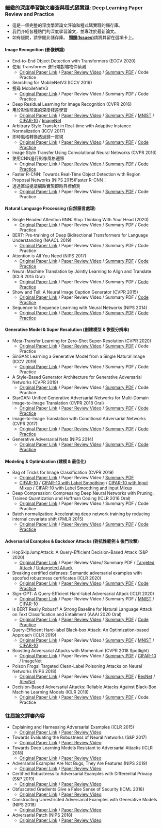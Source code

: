 ### 細緻的深度學習論文審查與程式碼實踐: Deep Learning Paper Review and Practice

* 這是一個完整的深度學習論文評論和程式碼實踐的儲存庫。
* 我們介紹各種熱門的深度學習論文，並專注於最新論文。
* 如有疑問，請參閱此儲存庫。 <b>[問題(Issues)](https://github.com/ndb796/Deep-Learning-Paper-Review-and-Practice/issues)</b>請將其留在選項卡上。

#### Image Recognition (影像辨識)

* End-to-End Object Detection with Transformers (ECCV 2020)
* 使用 Transformer 進行端對端物件偵測
    * [Original Paper Link](https://arxiv.org/abs/2005.12872) / [Paper Review Video](https://www.youtube.com/watch?v=hCWUTvVrG7E) / [Summary PDF](/lecture_notes/DETR.pdf) / Code Practice
* Searching for MobileNetV3 (ICCV 2019)
* 搜尋 MobileNetV3
    * [Original Paper Link](https://arxiv.org/abs/1905.02244) / Paper Review Video / Summary PDF / Code Practice
* Deep Residual Learning for Image Recognition (CVPR 2016)
* 用於影像辨識的深度殘差學習
    * [Original Paper Link](https://arxiv.org/abs/1512.03385) / [Paper Review Video](https://www.youtube.com/watch?v=671BsKl8d0E) / [Summary PDF](/lecture_notes/ResNet.pdf) / [MNIST](/code_practices/ResNet18_MNIST_Train.ipynb) / [CIFAR-10](/code_practices/ResNet18_CIFAR10_Train.ipynb) / [ImageNet](/code_practices/Pretrained_ResNet18_ImageNet_Test.ipynb)
* Arbitrary Style Transfer in Real-time with Adaptive Instance Normalization (ICCV 2017)
* 即時風格轉換透過歸一實現
    * [Original Paper Link](https://arxiv.org/abs/1703.06868) / [Paper Review Video](https://www.youtube.com/watch?v=OM-6zYYRYfg) / [Summary PDF](/lecture_notes/AdaIN_Style_Transfer.pdf) / [Code Practice](/code_practices/AdaIN_Style_Transfer_Tutorial.ipynb)
* Image Style Transfer Using Convolutional Neural Networks (CVPR 2016)
* 使用CNN進行影像風格遷移
    * [Original Paper Link](https://www.cv-foundation.org/openaccess/content_cvpr_2016/papers/Gatys_Image_Style_Transfer_CVPR_2016_paper.pdf) / [Paper Review Video](https://www.youtube.com/watch?v=va3e2c4uKJk) / [Summary PDF](/lecture_notes/Style%20Transfer.pdf) / [Code Practice](/code_practices/Style_Transfer_Tutorial.ipynb)
* Faster R-CNN: Towards Real-Time Object Detection with Region Proposal Networks (NIPS 2015)Faster R-CNN：
* 透過區域提議網路實現即時目標偵測
    * [Original Paper Link](https://arxiv.org/abs/1506.01497) / Paper Review Video / [Summary PDF](/lecture_notes/Faster_R-CNN.pdf) / Code Practice

#### Natural Language Processing (自然語言處理)

* Single Headed Attention RNN: Stop Thinking With Your Head (2020)
    * [Original Paper Link](https://arxiv.org/abs/1911.11423) / Paper Review Video / Summary PDF / Code Practice
* BERT: Pre-training of Deep Bidirectional Transformers for Language Understanding (NAACL 2019)
    * [Original Paper Link](https://arxiv.org/abs/1810.04805) / Paper Review Video / Summary PDF / Code Practice
* Attention is All You Need (NIPS 2017)
    * [Original Paper Link](https://arxiv.org/abs/1706.03762) / [Paper Review Video](https://www.youtube.com/watch?v=AA621UofTUA) / [Summary PDF](/lecture_notes/Transformer.pdf) / [Code Practice](/code_practices/Attention_is_All_You_Need_Tutorial_(German_English).ipynb)
* Neural Machine Translation by Jointly Learning to Align and Translate (ICLR 2015 Oral)
    * [Original Paper Link](https://arxiv.org/abs/1409.0473) / Paper Review Video / Summary PDF / [Code Practice](/code_practices/Sequence_to_Sequence_with_Attention_Tutorial.ipynb)
* Show and Tell: A Neural Image Caption Generator (CVPR 2015)
    * [Original Paper Link](https://arxiv.org/abs/1411.4555) / Paper Review Video / Summary PDF / [Code Practice](/code_practices/Neural_Image_Captioning_(NIC)_Using_ResNet_101.ipynb)
* Sequence to Sequence Learning with Neural Networks (NIPS 2014)
    * [Original Paper Link](https://arxiv.org/abs/1409.3215) / [Paper Review Video](https://www.youtube.com/watch?v=4DzKM0vgG1Y) / [Summary PDF](/lecture_notes/Seq2Seq.pdf) / [Code Practice](/code_practices/Sequence_to_Sequence_with_LSTM_Tutorial.ipynb)

#### Generative Model & Super Resolution (創建模型 & 恢復分辨率)

* Meta-Transfer Learning for Zero-Shot Super-Resolution (CVPR 2020)
    * [Original Paper Link](https://arxiv.org/abs/2002.12213) / [Paper Review Video](https://www.youtube.com/watch?v=PUtFz4vqXHQ) / [Summary PDF](/lecture_notes/MZSR.pdf) / Code Practice
* SinGAN: Learning a Generative Model from a Single Natural Image (ICCV 2019)
    * [Original Paper Link](https://arxiv.org/abs/1905.01164) / Paper Review Video / Summary PDF / Code Practice
* A Style-Based Generator Architecture for Generative Adversarial Networks (CVPR 2019)
    * [Original Paper Link](https://arxiv.org/abs/1812.04948) / Paper Review Video / [Summary PDF](/lecture_notes/StyleGAN.pdf) / Code Practice
* StarGAN: Unified Generative Adversarial Networks for Multi-Domain Image-to-Image Translation (CVPR 2018 Oral)
    * [Original Paper Link](https://arxiv.org/abs/1711.09020) / [Paper Review Video](https://www.youtube.com/watch?v=-r9M4Cj9o_8) / [Summary PDF](/lecture_notes/StarGAN.pdf) / [Code Practice](/code_practices/StarGAN_Tutorial.ipynb)
* Image-to-Image Translation with Conditional Adversarial Networks (CVPR 2017)
    * [Original Paper Link](https://arxiv.org/abs/1611.07004) / [Paper Review Video](https://www.youtube.com/watch?v=ImiD4npRj7k) / [Summary PDF](/lecture_notes/Pix2Pix.pdf) / [Code Practice](/code_practices/Pix2Pix_for_Facades.ipynb)
* Generative Adversarial Nets (NIPS 2014)
    * [Original Paper Link](https://arxiv.org/abs/1406.2661) / [Paper Review Video](https://www.youtube.com/watch?v=AVvlDmhHgC4) / [Summary PDF](/lecture_notes/GAN.pdf) / [Code Practice](/code_practices/GAN_for_MNIST_Tutorial.ipynb)

#### Modeling & Optimization (建模 & 最佳化)

* Bag of Tricks for Image Classification (CVPR 2019)
    * [Original Paper Link](https://arxiv.org/abs/1812.01187) / Paper Review Video / [Summary PDF](/lecture_notes/Bag_of_Tricks_for_Image_Classification.pdf)
    * [CIFAR-10](/code_practices/ResNet18_CIFAR10_Basic_Training.ipynb) / [CIFAR-10 with Label Smoothing](/code_practices/ResNet18_CIFAR10_Training_with_Label_Smoothing.ipynb) / [CIFAR-10 with Input Mixup](/code_practices/ResNet18_CIFAR10_Training_with_Input_Mixup.ipynb) / [CIFAR-10 with Label Smoothing and Input Mixup](/code_practices/ResNet18_CIFAR10_Training_with_Input_Mixup_and_Label_Smoothing.ipynb)
* Deep Compression: Compressing Deep Neural Networks with Pruning, Trained Quantization and Huffman Coding (ICLR 2016 Oral)
    * [Original Paper Link](https://arxiv.org/abs/1510.00149) / Paper Review Video / Summary PDF / Code Practice
* Batch normalization: Accelerating deep network training by reducing internal covariate shift (PMLR 2015)
    * [Original Paper Link](https://arxiv.org/abs/1502.03167) / [Paper Review Video](https://www.youtube.com/watch?v=58fuWVu5DVU) / [Summary PDF](/lecture_notes/Batch_Normalization.pdf) / [Code Practice](/code_practices/Batch_Normalization_Evaluation_(with_Residual_Connection).ipynb)

#### Adversarial Examples & Backdoor Attacks (對抗性範例 & 後門攻擊)

* HopSkipJumpAttack: A Query-Efficient Decision-Based Attack (S&P 2020)
    * [Original Paper Link](https://arxiv.org/abs/1904.02144) / Paper Review Video/ Summary PDF / [Targeted Attack](/code_practices/Targeted_HopSkipJumpAttack_Using_CIFAR10.ipynb) / [Untargeted Attack](/code_practices/Untargeted_HopSkipJumpAttack_Using_CIFAR10.ipynb)
* Breaking certified defenses: Semantic adversarial examples with spoofed robustness certificates (ICLR 2020)
    * [Original Paper Link](https://arxiv.org/abs/2003.08937) / [Paper Review Video](https://www.youtube.com/watch?v=D1j3QiXPRag) / [Summary PDF](/lecture_notes/Shadow_Attack.pdf) / [Code Practice](/code_practices/Shadow_Attack_Tutorial.ipynb)
* Sign-OPT: A Query-Efficient Hard-label Adversarial Attack (ICLR 2020)
    * [Original Paper Link](https://arxiv.org/abs/1909.10773) / Paper Review Video / Summary PDF / [MNIST](/code_practices/Sign_OPT_Attack_for_MNIST.ipynb) / [CIFAR-10](/code_practices/Sign_OPT_Attack_for_CIFAR_10.ipynb)
* Is BERT Really Robust? A Strong Baseline for Natural Language Attack on Text Classification and Entailment (AAAI 2020 Oral)
    * [Original Paper Link](https://arxiv.org/abs/1907.11932) / [Paper Review Video](https://www.youtube.com/watch?v=EF-IYFTKZiE) / [Summary PDF](/lecture_notes/TextFooler.pdf) / [Code Practice](/code_practices/TextFooler_Tutorial.ipynb)
* Query-Efficient Hard-label Black-box Attack: An Optimization-based Approach (ICLR 2019)
    * [Original Paper Link](https://arxiv.org/abs/1807.04457) / Paper Review Video / [Summary PDF](/lecture_notes/OPT_Attack.pdf) / [MNIST](/code_practices/Opt_Attack_for_MNIST.ipynb) / [CIFAR-10](/code_practices/Opt_Attack_for_CIFAR_10.ipynb)
* Boosting Adversarial Attacks with Momentum (CVPR 2018 Spotlight)
    * [Original Paper Link](https://arxiv.org/abs/1710.06081) / Paper Review Video / [Summary PDF](/lecture_notes/Boosting_Adversarial_Attacks_with_Momentum.pdf) / [CIFAR-10](/code_practices/MI_FGSM_Attack_for_CIFAR_10.ipynb) / [ImageNet](/code_practices/MI_FGSM_Attack_for_ImageNet.ipynb)
* Poison Frogs! Targeted Clean-Label Poisoning Attacks on Neural Networks (NIPS 2018)
    * [Original Paper Link](https://arxiv.org/abs/1804.00792) / Paper Review Video / [Summary PDF](/lecture_notes/Poison_Frogs.pdf) / [ResNet](/code_practices/One_Shot_Kill_Poison_Attack_ResNet.ipynb) / [AlexNet](/code_practices/One_Shot_Kill_Poison_Attack_AlexNet.ipynb)
* Decision-Based Adversarial Attacks: Reliable Attacks Against Black-Box Machine Learning Models (ICLR 2018)
    * [Original Paper Link](https://arxiv.org/abs/1712.04248) / [Paper Review Video](https://www.youtube.com/watch?v=3dX_SsO2mis) / [Summary PDF](/lecture_notes/Boundary_Attack.pdf) / Code Practice

### 往屆論文評審內容

* Explaining and Harnessing Adversarial Examples (ICLR 2015)
    * [Original Paper Link](https://arxiv.org/abs/1412.6572) / [Paper Review Video](https://www.youtube.com/watch?v=99uxhAjNwps)
* Towards Evaluating the Robustness of Neural Networks (S&P 2017)
    * [Original Paper Link](https://arxiv.org/abs/1608.04644) / [Paper Review Video](https://www.youtube.com/watch?v=9kRWHKPyfwQ)
* Towards Deep Learning Models Resistant to Adversarial Attacks (ICLR 2018)
    * [Original Paper Link](https://arxiv.org/abs/1706.06083) / [Paper Review Video](https://www.youtube.com/watch?v=6RBpdAC9nwY)
* Adversarial Examples Are Not Bugs, They Are Features (NIPS 2019)
    * [Original Paper Link](https://arxiv.org/abs/1905.02175) / [Paper Review Video](https://www.youtube.com/watch?v=Y7O47Kq8pmU)
* Certified Robustness to Adversarial Examples with Differential Privacy (S&P 2019)
    * [Original Paper Link](https://arxiv.org/abs/1802.03471) / [Paper Review Video](https://www.youtube.com/watch?v=ySJUlEVlXfk)
* Obfuscated Gradients Give a False Sense of Security (ICML 2018)
    * [Original Paper Link](https://arxiv.org/abs/1802.00420) / [Paper Review Video](https://www.youtube.com/watch?v=0O_Bxln9bTw)
* Constructing Unrestricted Adversarial Examples with Generative Models (NIPS 2018)
    * [Original Paper Link](https://arxiv.org/abs/1805.07894) / [Paper Review Video](https://www.youtube.com/watch?v=IDtaVjJoV4g)
* Adversarial Patch (NIPS 2018)
    * [Original Paper Link](https://arxiv.org/abs/1712.09665) / [Paper Review Video](https://www.youtube.com/watch?v=pOlPlTCfCQE)
